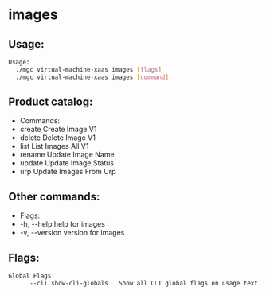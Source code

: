 # images

## Usage:
```bash
Usage:
  ./mgc virtual-machine-xaas images [flags]
  ./mgc virtual-machine-xaas images [command]
```

## Product catalog:
- Commands:
- create      Create Image V1
- delete      Delete Image V1
- list        List Images All V1
- rename      Update Image Name
- update      Update Image Status
- urp         Update Images From Urp

## Other commands:
- Flags:
- -h, --help      help for images
- -v, --version   version for images

## Flags:
```bash
Global Flags:
      --cli.show-cli-globals   Show all CLI global flags on usage text
```

